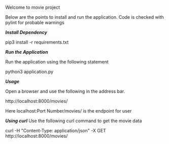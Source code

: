 Welcome to movie project

Below are the points to install and run the application.
Code is checked with pylint for probable warnings

***Install Dependency***

pip3 install -r requirements.txt

***Run the Application***

Run the application using the following statement

python3 application.py

***Usage***

Open a browser and use the following in the address bar. 

http://localhost:8000/movies/

Here localhost:Port Number/movies/ is the endpoint for user

***Using curl***
Use the following curl command to get the movie data

curl -H "Content-Type: application/json" -X GET http://localhost:8000/movies/

